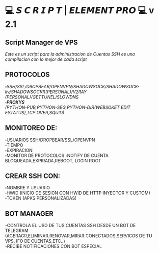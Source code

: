 # 💻 𝙎 𝘾 𝙍 𝙄 𝙋 𝙏 | 𝙀𝙇𝙀𝙈𝙀𝙉𝙏 𝙋𝙍𝙊 💻  v 2.1

## **Script Manager de VPS**   
_Este es un script para la administracion de Cuentas SSH es una compilacion con lo mejor de cada script_

## **PROTOCOLOS**
_▫️SSH/SSL/DROPBEAR/OPENVPN/SHADOWSOCK/SHADOWSOCK-liv/SHADOWSOCKR(PERSONAL)/V2RAY (PERSONAL)/GETTUNEL/SLOWDNS_   
_▫️**PROXYS**_   
_(PYTHON-PUB,PYTHON-SEG,PYTHON-DIR(WEBSOKET EDIT ESTATUS),TCP OVER,SQUID)_   

## **MONITOREO DE:**   
▫️USUARIOS SSH/DROPBEAR/SSL/OPENVPN   
▫️TIEMPO  
▫️EXPIRACION  
▫️MONITOR DE PROTOCOLOS 
▫️NOTIFY DE CUENTA BLOQUEADA,EXPIRADA,REBOOT, LOGIN ROOT

## **CREAR SSH CON:**   
▫️NOMBRE Y USUARIO  
▫️HWID (INICIO DE SESION CON HWID DE HTTP INYECTOR Y CUSTOM)   
▫️TOKEN (APKS PERSONALIZADAS)  

## **BOT MANAGER**  
-CONTROLA EL USO DE TUS CUENTAS SSH DESDE UN BOT DE TELEGRAM  
(AGERAGR,ELIMINAR,RENOVAR,MIRAR CONECTADOS,SERVICOS DE TU VPS, IFO DE CUENTAS,ETC..)  
-RECIBE NOTIFICACIONES CON BOT ESPECIAL 
